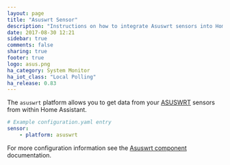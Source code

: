 ```yaml
---
layout: page
title: "Asuswrt Sensor"
description: "Instructions on how to integrate Asuswrt sensors into Home Assistant."
date: 2017-08-30 12:21
sidebar: true
comments: false
sharing: true
footer: true
logo: asus.png
ha_category: System Monitor
ha_iot_class: "Local Polling"
ha_release: 0.83
---
```


The `asuswrt` platform allows you to get data from your [ASUSWRT](http://event.asus.com/2013/nw/ASUSWRT/) sensors from within Home Assistant.

```yaml
# Example configuration.yaml entry
sensor:
    - platform: asuswrt
```

For more configuration information see the [Asuswrt component](/components/asuswrt/) documentation.
